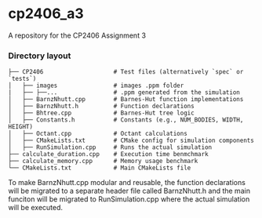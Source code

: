 # cp2406_a3
A repository for the CP2406 Assignment 3

### Directory layout

    ├── CP2406                    # Test files (alternatively `spec` or `tests`)
    │   ├── images                # images .ppm folder
    |   ├── ├──...                # .ppm generated from the simulation
    │   ├── BarnzNhutt.cpp        # Barnes-Hut function implementations
    │   ├── BarnzNhutt.h          # Function declarations
    │   ├── Bhtree.cpp            # Barnes-Hut tree logic
    │   ├── Constants.h           # Constants (e.g., NUM_BODIES, WIDTH, HEIGHT)
    │   ├── Octant.cpp            # Octant calculations
    │   ├── CMakeLists.txt        # CMake config for simulation components
    │   ├── RunSimulation.cpp     # Runs the actual simulation
    ├── calculate_duration.cpp    # Execution time benmchmark
    ├── calculate_memory.cpp      # Memory usage benchmark
    └── CMakeLists.txt            # Main CMakeLists file

To make BarnzNhutt.cpp modular and reusable, the function declarations will be migrated to a separate header file called BarnzNhutt.h and the main funciton will be migrated to RunSimulation.cpp where the actual simulation will be executed.
